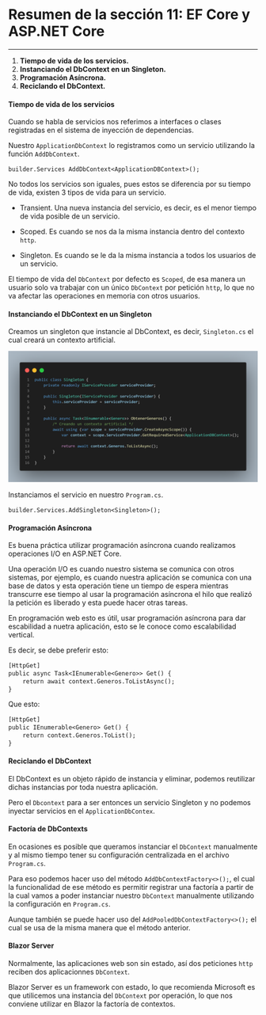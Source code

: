 # Resumen de la sección 11: EF Core y ASP.NET Core
___

1. __Tiempo de vida de los servicios.__
2. __Instanciando el DbContext en un Singleton.__
3. __Programación Asíncrona.__
4. __Reciclando el DbContext.__

#### Tiempo de vida de los servicios

Cuando se habla de servicios nos referimos a interfaces o clases registradas en el sistema de inyección de dependencias. 

Nuestro `ApplicationDbContext` lo registramos como un servicio utilizando la función `AddDbContext`.

    builder.Services AddDbContext<ApplicationDBContext>();

No todos los servicios son iguales, pues estos se diferencia por su tiempo de vida, existen 3 tipos de vida para un servicio.

- Transient. Una nueva instancia del servicio, es decir, es el menor tiempo de vida posible de un servicio. 

- Scoped. Es cuando se nos da la misma instancia dentro del contexto `http`.

- Singleton. Es cuando se le da la misma instancia a todos los usuarios de un servicio. 

El tiempo de vida del `DbContext` por defecto es `Scoped`, de esa manera un usuario solo va trabajar con un único `DbContext` por petición `http`, lo que no va afectar las operaciones en memoria con otros usuarios. 


#### Instanciando el DbContext en un Singleton

 Creamos un singleton que instancie al DbContext, es decir, `Singleton.cs` el cual creará un contexto artificial. 

 ![singleton](/PeliculasWebAPI/images/singleton.png)

 Instanciamos el servicio en nuestro `Program.cs`.

    builder.Services.AddSingleton<Singleton>();

#### Programación Asíncrona

Es buena práctica utilizar programación asíncrona cuando realizamos operaciones I/O en ASP.NET Core. 

Una operación I/O es cuando nuestro sistema se comunica con otros sistemas, por ejemplo, es cuando nuestra aplicación se comunica con una base de datos y esta operación tiene un tiempo de espera mientras transcurre ese tiempo al usar la programación asíncrona el hilo que realizó la petición es liberado y esta puede hacer otras tareas. 

En programación web esto es útil, usar programación asíncrona para dar escabilidad a nuetra aplicación, esto se le conoce como escalabilidad vertical. 

Es decir, se debe preferir esto:

    [HttpGet]
    public async Task<IEnumerable<Genero>> Get() {
        return await context.Generos.ToListAsync();
    }

Que esto: 

    [HttpGet]
    public IEnumerable<Genero> Get() {
        return context.Generos.ToList();
    }

#### Reciclando el DbContext

El DbContext es un objeto rápido de instancia y eliminar, podemos reutilizar dichas instancias por toda nuestra aplicación. 

Pero el `Dbcontext` para a ser entonces un servicio Singleton y no podemos inyectar servicios en el `ApplicationDbContex`.

#### Factoría de DbContexts

En ocasiones es posible que queramos instanciar el `DbContext` manualmente y al mismo tiempo tener su configuración centralizada en el archivo `Program.cs`. 

Para eso podemos hacer uso del método `AddDbContextFactory<>();`, el cual la funcionalidad de ese método es permitir registrar una factoría a partir de la cual vamos a poder instanciar nuestro `DbContext` manualmente utilizando la configuración en `Program.cs`.

Aunque también se puede hacer uso del `AddPooledDbContextFactory<>();` el cual se usa de la misma manera que el método anterior. 

#### Blazor Server

Normalmente, las aplicaciones web son sin estado, así dos peticiones `http` reciben dos aplicacionnes `DbContext`. 

Blazor Server es un framework con estado, lo que recomienda Microsoft es que utilicemos una instancia del `DbContext` por operación, lo que nos conviene utilizar en Blazor la factoría de contextos. 